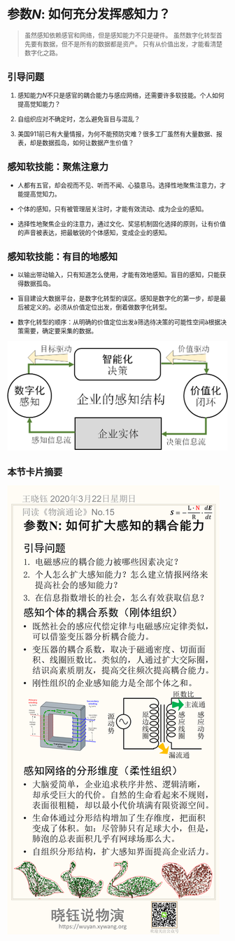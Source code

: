 # 参数*N*: 如何充分发挥感知力？

> 虽然感知依赖感官和网络，但是感知能力不只是硬件。
> 虽然数字化转型首先要有数据，但不是所有的数据都是资产。
> 只有从价值出发，才能看清楚数字化之路。

## 引导问题

1. 感知能力*N*不只是感官的耦合能力与感应网络，还需要许多软技能。个人如何提高觉知能力？

2. 自组织应对不确定时，怎么避免盲目与混乱？

3. 美国911前已有大量情报，为何不能预防灾难？很多工厂虽然有大量数据、报表，却是数据孤岛，如何让数据产生价值？

## 感知软技能：聚焦注意力

- 人都有五官，却会视而不见、听而不闻、心猿意马。选择性地聚焦注意力，才能提高觉知力。

- 个体的感知，只有被管理层关注时，才能有效流动、成为企业的感知。

- 选择性地聚焦企业的注意力，通过文化、奖惩机制固化选择的原则，让有价值的声音被表达，把最敏锐的个体感知，变成企业的感知。

## 感知软技能：有目的地感知

- 以输出带动输入，只有知道怎么使用，才能有效地感知。盲目的感知，只能获得数据孤岛。

- 盲目建设大数据平台，是数字化转型的误区。感知是数字化的第一步，却是最后被定义的。必须从价值定位出发，倒着做数字化转型。

- 数字化转型的顺序：从明确的价值定位出发à筛选待决策的可能性空间à根据决策需要，确定要采集的数据。

![image-20200323115531988](No.16/image-20200323115531988.png)

## 本节卡片摘要

![No.15](No.15/No.15.png)